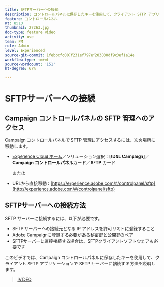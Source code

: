 ```yaml
---
title: SFTPサーバーへの接続
description: コントロールパネルに保存したキーを使用して、クライアント SFTP アプリケーションで SFTP サーバーに接続する方法を説明します。
feature: コントロールパネル
kt: 8513
thumbnail: 27263.jpg
doc-type: feature video
activity: use
team: PM
role: Admin
level: Experienced
source-git-commit: 1febbcfc007f231ef797ef203830df9c0ef1a14e
workflow-type: tm+mt
source-wordcount: '151'
ht-degree: 67%

---
```


# SFTPサーバーへの接続

## Campaign コントロールパネルの SFTP 管理へのアクセス

Campaign コントロールパネルで SFTP 管理にアクセスするには、次の場所に移動します。

* [Experience Cloud ホーム](https://experience.adobe.com/#/home)／ソリューション選択：**[!DNL Campaign]**／**Campaign コントロールパネル**&#x200B;カード／**SFTP** カード

   または
* URLから直接移動：[https://experience.adobe.com/#/controlpanel/sftp](http://experience.adobe.com/#/controlpanel/sftp)

## SFTPサーバーへの接続方法

SFTP サーバーに接続するには、以下が必要です。

* SFTP サーバーへの接続元となる IP アドレスを許可リストに登録すること
* Adobe Campaignに登録する必要がある秘密鍵と公開鍵のペア
* SFTPサーバーに直接接続する場合は、SFTPクライアントソフトウェアも必要です

このビデオでは、Campaign コントロールパネルに保存したキーを使用して、クライアント SFTP アプリケーションで SFTP サーバーに接続する方法を説明します。

>[!VIDEO](https://video.tv.adobe.com/v/27263?quality=12)

